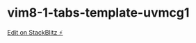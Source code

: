 # vim8-1-tabs-template-uvmcg1

[Edit on StackBlitz ⚡️](https://stackblitz.com/edit/vim8-1-tabs-template-uvmcg1)